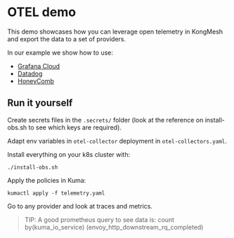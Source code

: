 # OTEL demo

This demo showcases how you can leverage open telemetry in KongMesh and export the data to a set of providers.

In our example we show how to use:

- [Grafana Cloud](https://grafana.com/docs/grafana-cloud/monitor-infrastructure/otlp/send-data-otlp/)
- [Datadog](https://www.datadoghq.com/blog/ingest-opentelemetry-traces-metrics-with-datadog-exporter/)
- [HoneyComb](https://docs.honeycomb.io/getting-data-in/otel-collector/)

## Run it yourself

Create secrets files in the `.secrets/` folder (look at the reference on install-obs.sh to see which keys are required).

Adapt env variables in `otel-collector` deployment in `otel-collectors.yaml`.

Install everything on your k8s cluster with:

```shell
./install-obs.sh
```

Apply the policies in Kuma:

```shell
kumactl apply -f telemetry.yaml
```

Go to any provider and look at traces and metrics.

> TIP: A good prometheus query to see data is: count by(kuma_io_service) (envoy_http_downstream_rq_completed)
